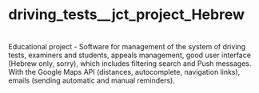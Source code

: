 # driving_tests__jct_project_Hebrew
#
Educational project - Software for management of the system of driving tests,
examiners and students, appeals management,
good user interface (Hebrew only, sorry), which includes filtering search and Push messages.
With the Google Maps API (distances, autocomplete, navigation links),
emails (sending automatic and manual reminders).


